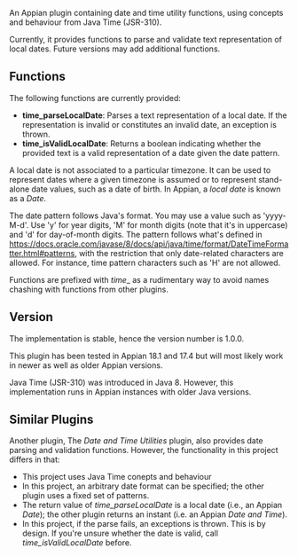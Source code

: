 An Appian plugin containing date and time utility functions, using concepts and behaviour from Java Time (JSR-310).

Currently, it provides functions to parse and validate text representation of local dates. Future versions may add additional functions.

## Functions

The following functions are currently provided:

- **time_parseLocalDate**: Parses a text representation of a local date. If the representation is invalid or constitutes an invalid date, an exception is thrown.
- **time_isValidLocalDate**: Returns a boolean indicating whether the provided text is a valid representation of a date given the date pattern.

A local date is not associated to a particular timezone. It can be used to represent dates where a given timezone is assumed or to represent stand-alone date values, such as a date of birth. In Appian, a _local date_ is known as a _Date_.

The date pattern follows Java's format. You may use a value such as 'yyyy-M-d'. Use 'y' for year digits, 'M' for month digits (note that it's in uppercase) and 'd' for day-of-month digits. The pattern follows what's defined in https://docs.oracle.com/javase/8/docs/api/java/time/format/DateTimeFormatter.html#patterns, with the restriction that only date-related characters are allowed. For instance, time pattern characters such as 'H' are not allowed.

Functions are prefixed with _time__ as a rudimentary way to avoid names chashing with functions from other plugins.

## Version

The implementation is stable, hence the version number is 1.0.0.

This plugin has been tested in Appian 18.1 and 17.4 but will most likely work in newer as well as older Appian versions.

Java Time (JSR-310) was introduced in Java 8. However, this implementation runs in Appian instances with older Java versions.

## Similar Plugins

Another plugin, The _Date and Time Utilities_ plugin, also provides date parsing and validation functions. However, the functionality in this project differs in that:

- This project uses Java Time conepts and behaviour
- In this project, an arbitrary date format can be specified; the other plugin uses a fixed set of patterns.
- The return value of _time_parseLocalDate_ is a local date (i.e., an Appian _Date_); the other plugin returns an instant (i.e. an Appian _Date and Time_).
- In this project, if the parse fails, an exceptions is thrown. This is by design. If you're unsure whether the date is valid, call _time_isValidLocalDate_ before.
